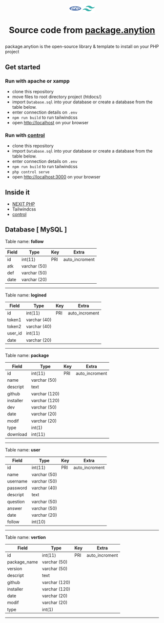 <p align="center">
<img align="center" alt="PHP" height="30" width="40" src="https://raw.githubusercontent.com/devicons/devicon/master/icons/php/php-plain.svg">
<img align="center" alt="Tailwindcss" height="30" width="40" src="https://github.com/devicons/devicon/raw/master/icons/tailwindcss/tailwindcss-plain.svg">
</p>

# <p align="center">Source code from [package.anytion](https://package.anytion.com/)</p>

package.anytion is the open-source library & template to install on your PHP project

## Get started

### Run with apache or xampp

- clone this repository
- move files to root directory project (htdocs/)
- import `Database.sql` into your database or create a database from the table below.
- enter connection details on `.env`
- `npm run build` to run tailwindcss
- open [http://localhost](http://localhost) on your browser

### Run with [control](https://github.com/Arikato111/control)

- clone this repository
- import `Database.sql` into your database or create a database from the table below.
- enter connection details on `.env`
- `npm run build` to run tailwindcss
- `php control serve` 
- open [http://localhost:3000](http://localhost:3000) on your browser

## Inside it 

- [NEXIT PHP](https://github.com/Arikato111/NEXIT)
- Tailwindcss
- [control](https://github.com/Arikato111/control)

## Database [ MySQL ]

Table name: **follow**

| Field | Type | Key | Extra |
| ----- | ---- | --- | ---- |
| id | int(11) | PRI | auto_incroment | 
| atk | varchar (50) |      |
| def | varchar (50) |
| date | varchar (20) |

---

Table name: **logined**

| Field | Type | Key | Extra |
| ----- | ---- | --- | ---- |
| id | int(11) | PRI | auto_incroment | 
| token1 | varchar (40) |  | |
| token2 | varchar (40) |  | |
| user_id | int(11) |   |
| date | varchar (20) |

---

Table name: **package**

| Field | Type | Key | Extra |
| ----- | ---- | --- | ---- |
| id | int(11) | PRI | auto_incroment | 
| name | varchar (50) |  | |
| descript | text |  | |
| github | varchar (120) |  | |
| installer | varchar (120) |  | |
| dev | varchar (50) |  | |
| date | varchar (20) |
| modif | varchar (20) |
| type | int(1) |
| download | int(11) |

---

Table name: **user**

| Field | Type | Key | Extra |
| ----- | ---- | --- | ---- |
| id | int(11) | PRI | auto_incroment | 
| name | varchar (50) |  | |
| username | varchar (50) |  | |
| password | varchar (40) |  | |
| descript | text |  | |
| question | varchar (50) |  | |
| answer | varchar (50) |  | |
| date | varchar (20) |  | |
| follow| int(10) |

---

Table name: **vertion**

| Field | Type | Key | Extra |
| ----- | ---- | --- | ---- |
| id | int(11) | PRI | auto_incroment | 
| package_name | varchar (50) |  | |
| version | varchar (50) |  | |
| descript | text |  | |
| github | varchar (120) |  | |
| installer | varchar (120) |  | |
| date | varchar (20) |  | |
| modif | varchar (20) |  | |
| type | int(1) |

---